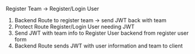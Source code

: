 Register Team -> Register/Login User

1. Backend Route to register team -> send JWT back with team 
2. Protect Route Register/Login User needing JWT
3. Send JWT with team info to Register User backend from register user form
4. Backend Route sends JWT with user information and team to client


